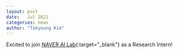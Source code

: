 ```yaml
---
layout: post
date:   Jul 2022
categories: news
author: "Takyoung Kim"
---
```


Excited to join [NAVER AI Lab](https://naver-career.gitbook.io/en/teams/clova-cic/ai-lab){:target="_blank"} as a Research Intern!